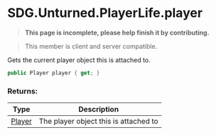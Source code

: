 # SDG.Unturned.PlayerLife.player

<blockquote><p><b>This page is incomplete, please help finish it by contributing.<p></b></blockquote>

> This member is client and server compatible.

Gets the current player object this is attached to.

```csharp
public Player player { get; }
```

### Returns:

Type | Description
------------ | -------------
[Player](scripting/sdg/unturned/player) | The player object this is attached to
